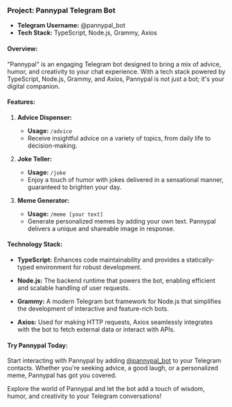 ### Project: Pannypal Telegram Bot

- **Telegram Username:** @pannypal_bot
- **Tech Stack:** TypeScript, Node.js, Grammy, Axios

#### Overview:

"Pannypal" is an engaging Telegram bot designed to bring a mix of advice, humor, and creativity to your chat experience. With a tech stack powered by TypeScript, Node.js, Grammy, and Axios, Pannypal is not just a bot; it's your digital companion.

#### Features:

1. **Advice Dispenser:**
   - **Usage:** `/advice`
   - Receive insightful advice on a variety of topics, from daily life to decision-making.

2. **Joke Teller:**
   - **Usage:** `/joke`
   - Enjoy a touch of humor with jokes delivered in a sensational manner, guaranteed to brighten your day.

3. **Meme Generator:**
   - **Usage:** `/meme [your text]`
   - Generate personalized memes by adding your own text. Pannypal delivers a unique and shareable image in response.

#### Technology Stack:

- **TypeScript:** Enhances code maintainability and provides a statically-typed environment for robust development.

- **Node.js:** The backend runtime that powers the bot, enabling efficient and scalable handling of user requests.

- **Grammy:** A modern Telegram bot framework for Node.js that simplifies the development of interactive and feature-rich bots.

- **Axios:** Used for making HTTP requests, Axios seamlessly integrates with the bot to fetch external data or interact with APIs.

#### Try Pannypal Today:

Start interacting with Pannypal by adding [@pannypal_bot](https://t.me/pannypal_bot) to your Telegram contacts. Whether you're seeking advice, a good laugh, or a personalized meme, Pannypal has got you covered.

Explore the world of Pannypal and let the bot add a touch of wisdom, humor, and creativity to your Telegram conversations!

